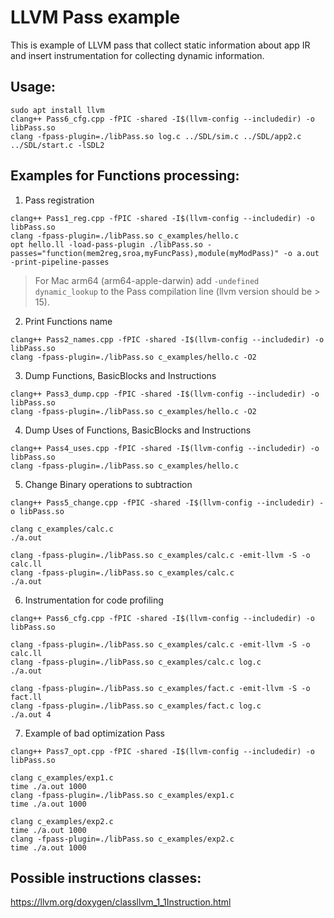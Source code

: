 # LLVM Pass example
This is example of LLVM pass that collect static information about app IR and insert instrumentation for collecting dynamic information.


## Usage:
```
sudo apt install llvm
clang++ Pass6_cfg.cpp -fPIC -shared -I$(llvm-config --includedir) -o libPass.so
clang -fpass-plugin=./libPass.so log.c ../SDL/sim.c ../SDL/app2.c ../SDL/start.c -lSDL2
```

## Examples for Functions processing:
1. Pass registration
```
clang++ Pass1_reg.cpp -fPIC -shared -I$(llvm-config --includedir) -o libPass.so
clang -fpass-plugin=./libPass.so c_examples/hello.c
opt hello.ll -load-pass-plugin ./libPass.so -passes="function(mem2reg,sroa,myFuncPass),module(myModPass)" -o a.out -print-pipeline-passes
```
> For Mac arm64 (arm64-apple-darwin) add `-undefined dynamic_lookup` to the Pass compilation line (llvm version should be > 15).
2. Print Functions name
```
clang++ Pass2_names.cpp -fPIC -shared -I$(llvm-config --includedir) -o libPass.so
clang -fpass-plugin=./libPass.so c_examples/hello.c -O2
```
3. Dump Functions, BasicBlocks and Instructions
```
clang++ Pass3_dump.cpp -fPIC -shared -I$(llvm-config --includedir) -o libPass.so
clang -fpass-plugin=./libPass.so c_examples/hello.c -O2
```
4. Dump Uses of Functions, BasicBlocks and Instructions
```
clang++ Pass4_uses.cpp -fPIC -shared -I$(llvm-config --includedir) -o libPass.so
clang -fpass-plugin=./libPass.so c_examples/hello.c
```
5. Change Binary operations to subtraction
```
clang++ Pass5_change.cpp -fPIC -shared -I$(llvm-config --includedir) -o libPass.so

clang c_examples/calc.c
./a.out

clang -fpass-plugin=./libPass.so c_examples/calc.c -emit-llvm -S -o calc.ll
clang -fpass-plugin=./libPass.so c_examples/calc.c
./a.out
```
6. Instrumentation for code profiling
```
clang++ Pass6_cfg.cpp -fPIC -shared -I$(llvm-config --includedir) -o libPass.so

clang -fpass-plugin=./libPass.so c_examples/calc.c -emit-llvm -S -o calc.ll
clang -fpass-plugin=./libPass.so c_examples/calc.c log.c
./a.out

clang -fpass-plugin=./libPass.so c_examples/fact.c -emit-llvm -S -o fact.ll
clang -fpass-plugin=./libPass.so c_examples/fact.c log.c
./a.out 4
```
7. Example of bad optimization Pass
```
clang++ Pass7_opt.cpp -fPIC -shared -I$(llvm-config --includedir) -o libPass.so

clang c_examples/exp1.c
time ./a.out 1000
clang -fpass-plugin=./libPass.so c_examples/exp1.c
time ./a.out 1000

clang c_examples/exp2.c
time ./a.out 1000
clang -fpass-plugin=./libPass.so c_examples/exp2.c
time ./a.out 1000
```

## Possible instructions classes:
https://llvm.org/doxygen/classllvm_1_1Instruction.html